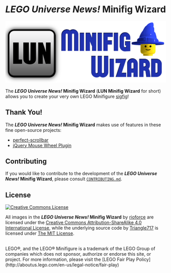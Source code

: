 _LEGO Universe News!_ Minifig Wizard
====================================

![LUN Minifig Wizard Logo](Logo/LUN-Minifig-Wizard-Small.png)

The **_LEGO Universe News!_ Minifig Wizard** (**LUN Minifig Wizard** for short) allows you to create your very own LEGO Minifigure [sigfig](http://www.brothers-brick.com/lego-glossary/#Sigfig)!

Thank You!
----------

The **_LEGO Universe News!_ Minifig Wizard** makes use of features in these fine open-source projects:

* [perfect-scrollbar](https://github.com/noraesae/perfect-scrollbar#readme)
* [jQuery Mouse Wheel Plugin](https://github.com/brandonaaron/jquery-mousewheel#readme)

Contributing
------------

If you would like to contribute to the development of the **_LEGO Universe News!_ Minifig Wizard**, please consult [`CONTRIBUTING.md`](dev/CONTRIBUTING.md).

License
-------

[![Creative Commons License](http://i.creativecommons.org/l/by-sa/4.0/88x31.png)](http://creativecommons.org/licenses/by-sa/4.0)

All images in the **_LEGO Universe News!_ Minifig Wizard** by [rioforce](http://rioforce.WordPress.com) are  licensed under the [Creative Commons Attribution-ShareAlike 4.0 International License](http://creativecommons.org/licenses/by-sa/4.0/),
while the underlying source code by [Triangle717](http://Triangle717.WordPress.com) is licensed under [The MIT License](http://opensource.org/licenses/MIT).

<br>
LEGO®, and the LEGO® Minifigure is a trademark of the LEGO Group of companies which does not sponsor, authorize or endorse this site, or project. For more information, please visit the [LEGO Fair Play Policy](http://aboutus.lego.com/en-us/legal-notice/fair-play)
